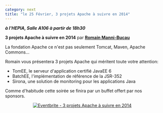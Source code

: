 ```yaml
---
category: next
title: "le 25 Février, 3 projets Apache à suivre en 2014"
---
```


***à l'HEPIA, Salle A106 à partir de 18h30***

**3 projets Apache à suivre en 2014** par **[Romain Manni-Bucau](/jug/speakers.html?key=romain_manibucau)**

La fondation Apache ce n'est pas seulement Tomcat, Maven, Apache Commons...

Romain vous présentera 3 projets Apache qui méritent toute votre attention:
* TomEE, le serveur d'application certifié JavaEE 6
* BatchEE, l'implémentation de référence de la JSR-352
* Sirona, une solution de monitoring pour les applications Java

Comme d'habitude cette soirée se finira par un buffet offert par nos sponsors.

<center><a href="https://www.eventbrite.fr/e/inscription-3-projets-apache-a-suivre-en-2014-10649931231?ref=ebtnebregn" target="_blank"><img src="https://www.eventbrite.fr/custombutton?eid=10649931231" alt="Eventbrite - 3 projets Apache à suivre en 2014" /></a></center>